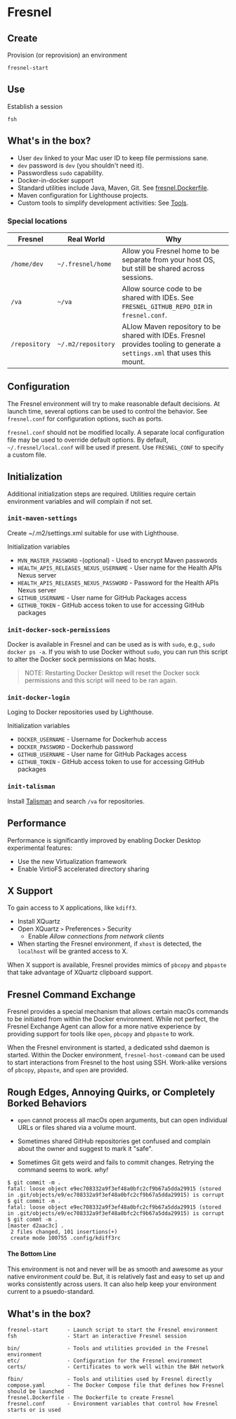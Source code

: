 # Fresnel

## Create
Provision (or reprovision) an environment
```
fresnel-start
```

## Use
Establish a session
```
fsh
```

## What's in the box?
- User `dev` linked to your Mac user ID to keep file permissions sane.
- `dev` password is `dev` (you shouldn't need it).
- Passwordless `sudo` capability.
- Docker-in-docker support
- Standard utilities include Java, Maven, Git. See [fresnel.Dockerfile](fresnel.Dockerfile).
- Maven configuration for Lighthouse projects.
- Custom tools to simplify development activities: See [Tools](tools.md).

### Special locations

| Fresnel       |  Real World        | Why |
|---------------|--------------------|-----|
| `/home/dev`   | `~/.fresnel/home`  | Allow you Fresnel home to be separate from your host OS, but still be shared across sessions. |
| `/va`         | `~/va`             | Allow source code to be shared with IDEs. See `FRESNEL_GITHUB_REPO_DIR` in `fresnel.conf`.|
| `/repository` | `~/.m2/repository` | ALlow Maven repository to be shared with IDEs. Fresnel provides tooling to generate a `settings.xml` that uses this mount. |


## Configuration
The Fresnel environment will try to make reasonable default decisions.
At launch time, several options can be used to control the behavior.
See `fresnel.conf` for configuration options, such as ports.

`fresnel.conf` should not be modified locally. A separate local configuration file may be used to override default options.
By default, `~/.fresnel/local.conf` will be used if present.
Use `FRESNEL_CONF` to specify a custom file.


## Initialization
Additional initialization steps are required.
Utilities require certain environment variables and will complain if not set.

### `init-maven-settings`

Create ~/.m2/settings.xml suitable for use with Lighthouse.

Initialization variables
- `MVN_MASTER_PASSWORD` -(optional) - Used to encrypt Maven passwords
- `HEALTH_APIS_RELEASES_NEXUS_USERNAME` - User name for the Health APIs Nexus server
- `HEALTH_APIS_RELEASES_NEXUS_PASSWORD` - Password for the Health APIs Nexus server
- `GITHUB_USERNAME` - User name for GitHub Packages access
- `GITHUB_TOKEN` - GitHub access token to use for accessing GitHub packages


### `init-docker-sock-permissions`

Docker is available in Fresnel and can be used as is with `sudo`, e.g., `sudo docker ps -a`.
If you wish to use Docker without `sudo`, you can run this script to alter the Docker sock permissions on Mac hosts.

> NOTE: Restarting Docker Desktop will reset the Docker sock permissions and this script will need to be ran again.


### `init-docker-login`

Loging to Docker repositories used by Lighthouse.

Initialization variables
- `DOCKER_USERNAME` - Username for Dockerhub access
- `DOCKER_PASSWORD` - Dockerhub password
- `GITHUB_USERNAME` - User name for GitHub Packages access
- `GITHUB_TOKEN` - GitHub access token to use for accessing GitHub packages


### `init-talisman`

Install [Talisman](https://github.com/thoughtworks/talisman) and search `/va` for repositories.


## Performance
Performance is significantly improved by enabling Docker Desktop experimental features:
- Use the new Virtualization framework
- Enable VirtioFS accelerated directory sharing


## X Support
To gain access to X applications, like `kdiff3`.
- Install XQuartz
- Open XQuartz `>` Preferences `>` Security
  - Enable _Allow connections from network clients_
- When starting the Fresnel environment, if `xhost` is detected, the `localhost` will be granted access to X.

When X support is available, Fresnel provides mimics of `pbcopy` and `pbpaste` that take advantage of XQuartz clipboard support.


## Fresnel Command Exchange
Fresnel provides a special mechanism that allows certain macOs commands to be initiated from within the Docker environment.
While not perfect, the Fresnel Exchange Agent can allow for a more native experience by providing support for tools like
`open`, `pbcopy` and `pbpaste` to work.

When the Fresnel environment is started, a dedicated sshd daemon is started.
Within the Docker environment, `fresnel-host-command` can be used to start interactions from Fresnel to the host using SSH.
Work-alike versions of `pbcopy`, `pbpaste`, and `open` are provided.



## Rough Edges, Annoying Quirks, or Completely Borked Behaviors

- `open` cannot process all macOs open arguments, but can open individual URLs or files shared via a volume mount.

- Sometimes shared GitHub repositories get confused and complain about the owner and suggest to mark it "safe".

- Sometimes Git gets weird and fails to commit changes. Retrying the command seems to work. _why!_
```
$ git commit -m .
fatal: loose object e9ec708332a9f3ef48a0bfc2cf9b67a5dda29915 (stored in .git/objects/e9/ec708332a9f3ef48a0bfc2cf9b67a5dda29915) is corrupt
$ git commit -m .
fatal: loose object e9ec708332a9f3ef48a0bfc2cf9b67a5dda29915 (stored in .git/objects/e9/ec708332a9f3ef48a0bfc2cf9b67a5dda29915) is corrupt
$ git commt -m .
[master d2aac3c] .
 2 files changed, 101 insertions(+)
 create mode 100755 .config/kdiff3rc
```

#### The Bottom Line
This environment is not and never will be as smooth and awesome as your native environment _could_ be.
But, it is relatively fast and easy to set up and works consistently across users.
It can also help keep your environment current to a psuedo-standard.


## What's in the box?
```
fresnel-start      - Launch script to start the Fresnel environment
fsh                - Start an interactive Fresnel session

bin/               - Tools and utilities provided in the Fresnel environment
etc/               - Configuration for the Fresnel environment
certs/             - Certificates to work well within the BAH network

fbin/              - Tools and utilities used by Fresnel directly
compose.yaml       - The Docker Compose file that defines how Fresnel should be launched
fresnel.Dockerfile - The Dockerfile to create Fresnel
fresnel.conf       - Environment variables that control how Fresnel starts or is used

```